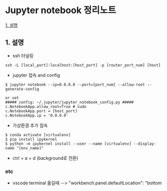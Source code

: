 # Jupyter notebook 정리노트
   [1. 설명](#1.-설명)


## 1. 설명 <a name="1.-설명"></a>

  * ssh 터널링
  ```
  ssh -L [local_port]:localhost:[host_port] -p [router_port_num] [host]
  ```
  * jupyter 접속 and config 
  ```
  $ jupyter notebook --ip=0.0.0.0 --port=[port_num] --allow-root --generate-config
  
  or set
  ##### config: ~/.jupyter/jupyter_notebook_config.py #####
  c.NotebookApp.allow_root=True # sudo 
  c.NotebookApp.port = [host_port]
  c.NotebookApp.ip = '0.0.0.0'
  ```
  
  * 가상환경 추가 접속
  ```
  $ conda activate [virtualenv]
  $ pip install ipykernel
  $ python -m ipykernel install --user --name [virtualenv] --display-name "[env_name]"
  ```
  
  * ctrl + a + d (background로 전환)
  ### etc
  * vscode terminal 옮길때 --> "workbench.panel.defaultLocation": "bottom
